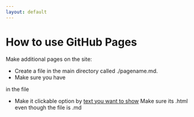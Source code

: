 ```yaml
---
layout: default
---
```


# How to use GitHub Pages

Make additional pages on the site:

*   Create a file in the main directory called ./pagename.md.
*   Make sure you have
<!-- ` ---
layout: default
---`
-->
in the file
*   Make it clickable option by [text you want to show](./pagename.html) Make sure its .html even though the file is .md

